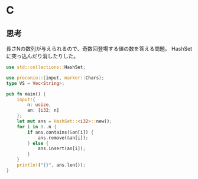 # C
## 思考
長さNの数列が与えられるので、奇数回登場する値の数を答える問題。
HashSetに突っ込んだり消したりした。
```rust
use std::collections::HashSet;

use proconio::{input, marker::Chars};
type VS = Vec<String>;

pub fn main() {
    input!{
        n: usize,
        an: [i32; n]
    };
    let mut ans = HashSet::<i32>::new();
    for i in 0..n {
        if ans.contains(&an[i]) {
            ans.remove(&an[i]);
        } else {
            ans.insert(an[i]);
        }
    }
    println!("{}", ans.len());
}
```